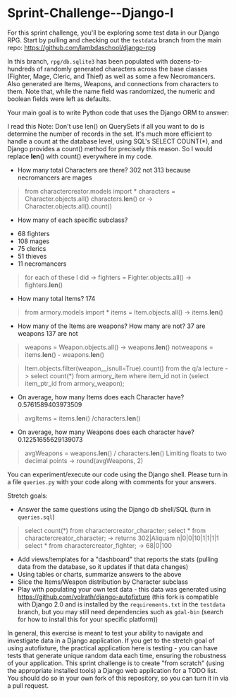 # Sprint-Challenge--Django-I

For this sprint challenge, you'll be exploring some test data in our Django RPG.
Start by pulling and checking out the `testdata` branch from the main repo:
https://github.com/lambdaschool/django-rpg

In this branch, `rpg/db.sqlite3` has been populated with dozens-to-hundreds of
randomly generated characters across the base classes (Fighter, Mage, Cleric,
and Thief) as well as some a few Necromancers. Also generated are Items,
Weapons, and connections from characters to them. Note that, while the name
field was randomized, the numeric and boolean fields were left as defaults.

Your main goal is to write Python code that uses the Django ORM to answer:

I read this Note: Don't use len() on QuerySets if all you want to do is determine the number of records in the set. It's much more efficient to handle a count at the database level, using SQL's SELECT COUNT(*), and Django provides a count() method for precisely this reason. So I would replace __len__() with count() everywhere in my code.

- How many total Characters are there? 302 not 313 because necromancers are mages
> from charactercreator.models import *
> characters = Character.objects.all()
> characters.__len__()
> or -> Character.objects.all().count()
- How many of each specific subclass?
* 68 fighters
* 108 mages
* 75 clerics
* 51 thieves
* 11 necromancers
> for each of these I did -> fighters = Fighter.objects.all() -> fighters.__len__()
- How many total Items? 174
> from armory.models import *
> items = Item.objects.all() -> items.__len__()
- How many of the Items are weapons? How many are not? 37 are weapons 137 are not
> weapons = Weapon.objects.all() -> weapons.__len__()
> notweapons = items.__len__() - weapons.__len__()

> Item.objects.filter(weapon__isnull=True).count()
> from the q/a lecture -> select count(*) from armory_item where item_id not in (select item_ptr_id from armory_weapon);

- On average, how many Items does each Character have? 0.5761589403973509
> avgItems = items.__len__() /characters.__len__()
- On average, how many Weapons does each character have? 0.12251655629139073
> avgWeapons = weapons.__len__() / characters.__len__()
> Limiting floats to two decimal points -> round(avgWeapons, 2)

You can experiment/execute our code using the Django shell. Please turn in a
file `queries.py` with your code along with comments for your answers.

Stretch goals:

- Answer the same questions using the Django db shell/SQL (turn in `queries.sql`)
> select count(*) from charactercreator_character;
> select * from charactercreator_character; -> returns 302|Aliquam n|0|0|10|1|1|1|1
> select * from charactercreator_fighter; -> 68|0|100
- Add views/templates for a "dashboard" that reports the stats (pulling data
from the database, so it updates if that data changes)
- Using tables or charts, summarize answers to the above
- Slice the Items/Weapon distribution by Character subclass
- Play with populating your own test data - this data was generated using
https://github.com/volrath/django-autofixture (this fork is compatible with
Django 2.0 and is installed by the `requirements.txt` in the `testdata` branch,
but you may still need dependencies such as `gdal-bin` (search for how to
install this for your specific platform))

In general, this exercise is meant to test your ability to navigate and
investigate data in a Django application. If you get to the stretch goal of
using autofixture, the practical application here is testing - you can have
tests that generate unique random data each time, ensuring the robustness of
your application.
This sprint challenge is to create "from scratch" (using the appropriate
installed tools) a Django web application for a TODO list. You should do so in
your own fork of this repository, so you can turn it in via a pull request.
